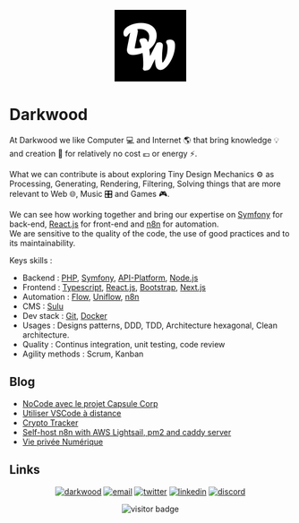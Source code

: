 <p align="center">
  <a href="https://darkwood.fr">
    <img src="assets/logo.png" width="auto" height="128px" alt="Darkwood">
  </a>
</p>

# Darkwood

At Darkwood we like Computer 💻 and Internet 🌎 that bring knowledge 💡 and creation 🚀 for relatively no cost 💶 or energy ⚡️.

What we can contribute is about exploring Tiny Design Mechanics ⚙️ as Processing, Generating, Rendering, Filtering, Solving things that are more relevant to Web 🌐, Music 🎛 and Games 🎮.

We can see how working together and bring our expertise on [Symfony](https://symfony.com) for back-end, [React.js](https://reactjs.org) for front-end and [n8n](https://n8n.io) for automation.  
We are sensitive to the quality of the code, the use of good practices and to its maintainability.

Keys skills :
- Backend : [PHP](https://www.php.net), [Symfony](https://symfony.com), [API-Platform](https://api-platform.com), [Node.js](https://nodejs.org/)
- Frontend : [Typescript](https://www.typescriptlang.org), [React.js](https://fr.reactjs.org), [Bootstrap](https://getbootstrap.com), [Next.js](https://nextjs.org)
- Automation : [Flow](https://github.com/darkwood-fr/flow), [Uniflow](https://uniflow.io), [n8n](https://n8n.io)
- CMS : [Sulu](https://sulu.io)
- Dev stack : [Git](https://git-scm.com), [Docker](https://www.docker.com)
- Usages : Designs patterns, DDD, TDD, Architecture hexagonal, Clean architecture.
- Quality : Continus integration, unit testing, code review
- Agility methods : Scrum, Kanban

## Blog

<!-- BLOG-POST-LIST:START -->
- [NoCode avec le projet Capsule Corp](https://blog.darkwood.fr/article/nocode-avec-le-projet-capsule-corp)
- [Utiliser VSCode à distance](https://blog.darkwood.fr/article/utiliser-vscode-a-distance)
- [Crypto Tracker](https://blog.darkwood.fr/article/crypto-tracker)
- [Self-host n8n with AWS Lightsail, pm2 and caddy server](https://blog.darkwood.fr/article/self-host-n8n-with-aws-lightsail-pm2-and-caddy-server)
- [Vie privée Numérique](https://blog.darkwood.fr/article/vie-privee-numerique)
<!-- BLOG-POST-LIST:END -->

## Links

<p align="center">
  <a href="https://darkwood.fr"><img src="https://img.icons8.com/fluent/96/000000/domain.png" alt="darkwood"/></a>
  <a href="mailto:mathieu@darkwood.fr"><img src="https://img.icons8.com/color/96/000000/gmail.png" alt="email"/></a>
  <a href="https://twitter.com/darkwood_fr"><img src="https://img.icons8.com/color/96/000000/twitter-squared.png" alt="twitter"/></a>
  <a href="https://www.linkedin.com/company/darkwood-fr"><img src="https://img.icons8.com/color/96/000000/linkedin.png" alt="linkedin"/></a>
  <a href="https://discord.gg/tMDCF8RyvE"><img src="https://img.icons8.com/color/96/000000/discord-logo.png" alt="discord"/></a>
</p>

<p  align="center">
  <img src="https://visitor-badge.glitch.me/badge?page_id=darkwood-fr.github" alt="visitor badge"/>
</p>
